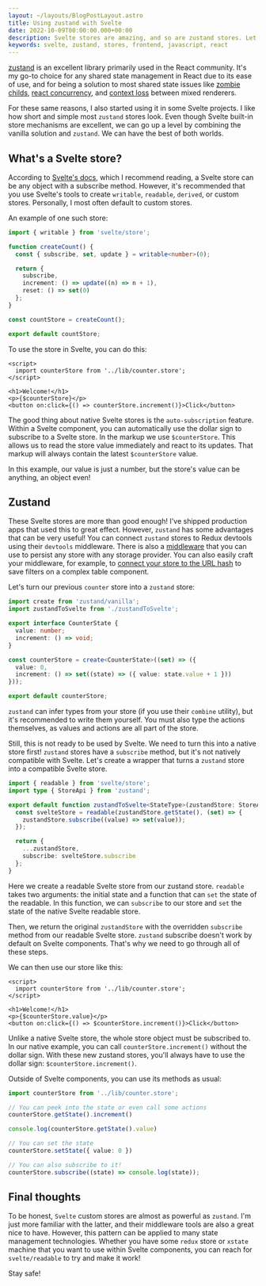 ```yaml
---
layout: ~/layouts/BlogPostLayout.astro
title: Using zustand with Svelte
date: 2022-10-09T00:00:00.000+00:00
description: Svelte stores are amazing, and so are zustand stores. Let's check how to take your Svelte apps state management to the next level
keywords: svelte, zustand, stores, frontend, javascript, react
---
```


[zustand](https://github.com/pmndrs/zustand) is an excellent library primarily used in the React community. It's my go-to choice for any shared state management in React due to its ease of use, and for being a solution to most shared state issues like [zombie childs](https://react-redux.js.org/api/hooks#stale-props-and-zombie-children), [react concurrency](https://github.com/bvaughn/rfcs/blob/useMutableSource/text/0000-use-mutable-source.md), and [context loss](https://github.com/facebook/react/issues/13332) between mixed renderers.

For these same reasons, I also started using it in some Svelte projects. I like how short and simple most `zustand` stores look. Even though Svelte built-in store mechanisms are excellent, we can go up a level by combining the vanilla solution and `zustand`. We can have the best of both worlds.

## What's a Svelte store?

According to [Svelte's docs](https://svelte.dev/tutorial/writable-stores), which I recommend reading, a Svelte store can be any object with a subscribe method. However, it's recommended that you use Svelte's tools to create `writable`, `readable`, `derived`, or custom stores. Personally, I most often default to custom stores.

An example of one such store:
```ts:src/lib/counter.store.ts
import { writable } from 'svelte/store';

function createCount() {
  const { subscribe, set, update } = writable<number>(0);

  return {
    subscribe,
    increment: () => update((n) => n + 1),
    reset: () => set(0)
  };
}

const countStore = createCount();

export default countStore;
```

To use the store in Svelte, you can do this:

```svelte:src/routes/+page.svelte
<script>
  import counterStore from '../lib/counter.store';
</script>

<h1>Welcome!</h1>
<p>{$counterStore}</p>
<button on:click={() => counterStore.increment()}>Click</button>
```

The good thing about native Svelte stores is the `auto-subscription` feature. Within a Svelte component, you can automatically use the dollar sign to subscribe to a Svelte store. In the markup we use `$counterStore`. This allows us to read the store value immediately and react to its updates. That markup will always contain the latest `$counterStore` value.

In this example, our value is just a number, but the store's value can be anything, an object even!

## Zustand

These Svelte stores are more than good enough! I've shipped production apps that used this to great effect. However, `zustand` has some advantages that can be very useful! You can connect `zustand` stores to Redux devtools using their `devtools` middleware. There is also a [middleware](https://docs.pmnd.rs/zustand/recipes/recipes#persist-middleware) that you can use to persist any store with any storage provider. You can also easily craft your middleware, for example, to [connect your store to the URL hash](https://docs.pmnd.rs/zustand/guides/connect-to-state-with-url-hash) to save filters on a complex table component.

Let's turn our previous `counter` store into a `zustand` store:

```ts:src/lib/counter.store.ts
import create from 'zustand/vanilla';
import zustandToSvelte from './zustandToSvelte';

export interface CounterState {
  value: number;
  increment: () => void;
}

const counterStore = create<CounterState>((set) => ({
  value: 0,
  increment: () => set((state) => ({ value: state.value + 1 }))
}));

export default counterStore;
```

`zustand` can infer types from your store (if you use their `combine` utility), but it's recommended to write them yourself. You must also type the actions themselves, as values and actions are all part of the store.

Still, this is not ready to be used by Svelte. We need to turn this into a native store first! `zustand` stores have a `subscribe` method, but it's not natively compatible with Svelte. Let's create a wrapper that turns a `zustand` store into a compatible Svelte store.

```ts:src/lib/zustandToSvelte.ts
import { readable } from 'svelte/store';
import type { StoreApi } from 'zustand';

export default function zustandToSvelte<StateType>(zustandStore: StoreApi<StateType>) {
  const svelteStore = readable(zustandStore.getState(), (set) => {
    zustandStore.subscribe((value) => set(value));
  });

  return {
    ...zustandStore,
    subscribe: svelteStore.subscribe
  };
}
```

Here we create a readable Svelte store from our zustand store. `readable` takes two arguments: the initial state and a function that can `set` the state of the readable. In this function, we can `subscribe` to our store and `set` the state of the native Svelte readable store.

Then, we return the original `zustandStore` with the overridden `subscribe` method from our readable Svelte store. `zustand` subscribe doesn't work by default on Svelte components. That's why we need to go through all of these steps.

We can then use our store like this:

```svelte:src/routes/+page.svelte
<script>
  import counterStore from '../lib/counter.store';
</script>

<h1>Welcome!</h1>
<p>{$counterStore.value}</p>
<button on:click={() => $counterStore.increment()}>Click</button>
```

Unlike a native Svelte store, the whole store object must be subscribed to. In our native example, you can call `counterStore.increment()` without the dollar sign. With these new zustand stores, you'll always have to use the dollar sign: `$counterStore.increment()`.

Outside of Svelte components, you can use its methods as usual:
```ts
import counterStore from '../lib/counter.store';

// You can peek into the state or even call some actions
counterStore.getState().increment()

console.log(counterStore.getState().value)

// You can set the state
counterStore.setState({ value: 0 })

// You can also subscribe to it!
counterStore.subscribe((state) => console.log(state));
```

## Final thoughts

To be honest, `Svelte` custom stores are almost as powerful as `zustand`. I'm just more familiar with the latter, and their middleware tools are also a great nice to have. However, this pattern can be applied to many state management technologies. Whether you have some `redux` store or `xstate` machine that you want to use within Svelte components, you can reach for `svelte/readable` to try and make it work!

Stay safe!
